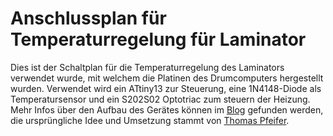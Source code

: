 # Anschlussplan für Temperaturregelung für Laminator
Dies ist der Schaltplan für die Temperaturregelung des Laminators verwendet wurde, mit welchem die Platinen des Drumcomputers hergestellt wurden.
Verwendet wird ein ATtiny13 zur Steuerung, eine 1N4148-Diode als Temperatursensor und ein S202S02 Optotriac zum steuern der Heizung.
Mehr Infos über den Aufbau des Gerätes können im [Blog](http://microdrum.wordpress.com/2012/02/17/platinen-herstellen/) gefunden werden, die ursprüngliche Idee und Umsetzung stammt von [Thomas Pfeifer](http://thomaspfeifer.net/laminator_temperatur_regelung.htm).
